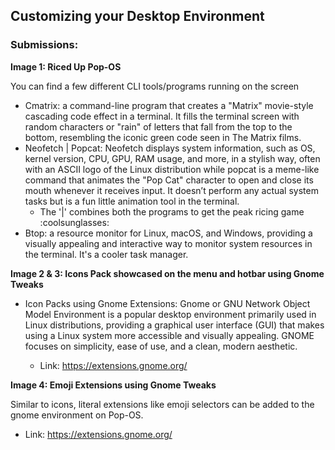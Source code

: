 ## **Customizing your Desktop Environment** 

### **Submissions:** 

**Image 1: Riced Up Pop-OS**

You can find a few different CLI tools/programs running on the screen

- Cmatrix: a command-line program that creates a "Matrix" movie-style cascading code effect in a terminal. It fills the terminal screen with random characters or "rain" of letters that fall from the top to the bottom, resembling the iconic green code seen in The Matrix films.
- Neofetch | Popcat: Neofetch displays system information, such as OS, kernel version, CPU, GPU, RAM usage, and more, in a stylish way, often with an ASCII logo of the Linux distribution while popcat is a meme-like command that animates the "Pop Cat" character to open and close its mouth whenever it receives input. It doesn’t perform any actual system tasks but is a fun little animation tool in the terminal.
  - The '|' combines both the programs to get the peak ricing game :coolsunglasses:
- Btop: a resource monitor for Linux, macOS, and Windows, providing a visually appealing and interactive way to monitor system resources in the terminal. It's a cooler task manager.

**Image 2 & 3: Icons Pack showcased on the menu and hotbar using Gnome Tweaks**

- Icon Packs using Gnome Extensions: Gnome or GNU Network Object Model Environment is a popular desktop environment primarily used in Linux distributions, providing a graphical user interface (GUI) that makes using a Linux system more accessible and visually appealing. GNOME focuses on simplicity, ease of use, and a clean, modern aesthetic.

  - Link: https://extensions.gnome.org/
 
**Image 4: Emoji Extensions using Gnome Tweaks**

Similar to icons, literal extensions like emoji selectors can be added to the gnome environment on Pop-OS.

- Link: https://extensions.gnome.org/


